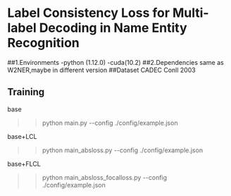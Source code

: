 # Label Consistency Loss for Multi-label Decoding in Name Entity Recognition

##1.Environments
-python (1.12.0)
-cuda(10.2)
##2.Dependencies
same as W2NER,maybe in different version
##Dataset
CADEC
Conll 2003
## Training
base
>> python main.py --config ./config/example.json

base+LCL
>> python main_absloss.py --config ./config/example.json

base+FLCL
>> python main_absloss_focalloss.py --config ./config/example.json



